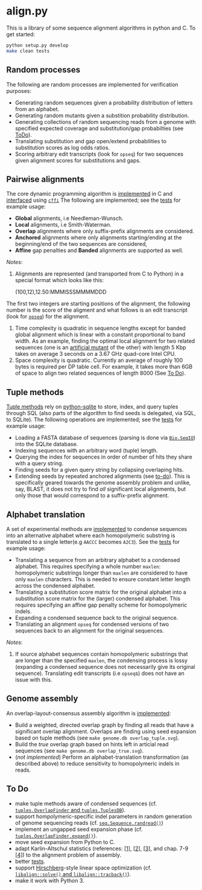# align.py
This is a library of some sequence alignment algorithms in python and C. To get
started:

```sh
python setup.py develop
make clean tests
```

## Random processes

The following are random processes are implemented for verification purposes:

* Generating random sequences given a probability distribution of letters from
  an alphabet.
* Generating random mutants given a substition probability distribution.
* Generating collections of random sequencing reads from a genome with specified
  expected coverage and substitution/gap probabilties (see [ToDo](#to-do)).
* Translating substitution and gap open/extend probabilities to substitution
  scores as log odds ratios.
* Scoring arbitrary edit transcripts (look for `opseq`) for two sequences given
  alignment scores for substitutions and gaps.

## Pairwise alignments

The core dynamic programming algorithm is [implemented](/align/libalign.c) in C
and [interfaced](/align/align.py) using
[`cffi`](https://cffi.readthedocs.org/en/latest/) The following are implemented;
see the [tests](/align/tests/align.py) for example usage:

* **Global** alignments, i.e Needleman-Wunsch.
* **Local** alignments, i.e Smith-Waterman.
* **Overlap** alignments where only suffix-prefix alignments are considered.
* **Anchored** alignments where only alignments starting/ending at the
  beginning/end of the two sequences are considered,
* **Affine** gap penalties and **Banded** alignments are supported as well.

*Notes*:

1. Alignments are represented (and transported from C to Python) in a special
  format which looks like this:

      (100,12),12.50:MMMISSSMMMMDDD

  The first two integers are starting positions of the alignment, the following
  number is the score of the aligment and what follows is an edit transcript
  (look for [`opseq`](/align/align.py)) for the alignment.
1. Time complexity is quadratic in sequence lengths except for banded global
  alignment which is linear with a constant proportional to
  band width. As an example, finding the optimal local alignment for two related
  sequences (one is an [artificial mutant](/align/seq.py) of the other)
  with length 5 Kbp takes on average 3 seconds on a 3.67 GHz quad-core Intel
  CPU.
1. Space complexity is quadratic. Currently an average of roughly 100 bytes is
  required per DP table cell. For example, it takes more than 6GB of space to
  align two related sequences of length 8000 (See [To Do](#to-do)).

## Tuple methods

[Tuple methods](/align/tuples.py) rely on
[python-sqlite](https://docs.python.org/2/library/sqlite3.html) to store, index,
and query tuples through SQL (also parts of the algorithm to find seeds is
delegated, via SQL, to SQLite). The following operations are implemented; see the
[tests](/align/tests/tuples.py) for example usage:

* Loading a FASTA database of sequences (parsing is done via
  [`Bio.SeqIO`](http://biopython.org/wiki/SeqIO)) into the SQLite database.
* Indexing sequences with an arbitrary word (tuple) length.
* Querying the index for sequences in order of number of hits they share with a
  query string.
* Finding seeds for a given query string by collapsing overlaping hits.
* Extending seeds by repeated anchored alignments (see [to-do](#to-do)). This is
  specifically geared towards the genome assembly problem and unlike, say,
  BLAST, it does not try to find *all* significant local alignments, but only
  those that would correspond to a suffix-prefix alignment.

## Alphabet translation

A set of experimental methods are [implemented](/align/homopolymeric.py) to
condense sequences into an alternative alphabet where each homopolymeric
substring is translated to a single letter(e.g `AACCC` becomes `A2C3`). See the
[tests](/align/tests/homopolymeric.py) for example usage:

* Translating a sequence from an arbitrary alphabet to a condensed alphabet.
  This requires specifying a whole number `maxlen`:
  homopolymeric substrings longer than `maxlen` are considered to have only
  `maxlen` characters. This is needed to ensure constant letter length across
  the condensed alphabet.
* Translating a substitution score matrix for the original alphabet into a
  substitution score matrix for the (larger) condensed alphabet. This requires
  specifying an affine gap penalty scheme for homopolymeric indels.
* Expanding a condensed sequence back to the original sequence.
* Translating an alignment `opseq` for condensed versions of two sequences back
  to an alignment for the original sequences.

*Notes*:

1. If source alphabet sequences contain homopolymeric substrings that are
  longer than the specified `maxlen`, the condensing process is lossy (expanding
  a condensed sequence does not necessarily give its original sequence).
  Translating edit transcripts (i.e `opseq`s) does not have an issue with this.

## Genome assembly

An overlap-layout-consensus assembly algorithm is
[implemented](/align/assembly.py):
* Build a weighted, directed overlap graph by finding all reads that have a
significant overlap alignment. Overlaps are finding using seed expansion based
on tuple methods (see `make genome.db overlap_tuple.svg`).
* Build the *true* overlap graph based on hints left in articial read sequences
  (see `make genome.db overlap_true.svg`).
* (*not implemented*) Perform an alphabet-translation transformation (as
  described above) to reduce sensitivity to homopolymeric indels in reads.

## To Do
* make tuple methods aware of condensed sequences (cf. [`tuples.OverlapFinder` and `tuples.TuplesDB`](/align/tuples.py)).
* support hompolymeric-specific indel parameters in random generation
  of genome sequencing reads (cf. [`seq.Sequence.randread()`](/align/seq.py))
* implement an ungapped seed expansion phase (cf. [`tuples.OverlapFinder.expand()`](/align/tuples.py)).
* move seed expansion from Python to C.
* adapt Karlin-Altschul statistics (references:
  [[1]](http://www.pnas.org/content/87/6/2264.full.pdf),
  [[2]](https://publications.mpi-cbg.de/Altschul_1990_5424.pdf),
  [[3]](http://www.jstor.org/stable/1427732?seq=1#page_scan_tab_contents), and
  chap. 7-9 [[4]](https://books.google.ca/books?id=uZvlBwAAQBAJ)) to the
  alignment problem of assembly.
* better [tests](/tests).
* support [Hirschberg](https://en.wikipedia.org/wiki/Hirschberg's_algorithm)-style
  linear space optimization (cf. [`libalign::solve()` and `libalign::tracback()`](/align/libalign.c)).
* make it work with Python 3.
